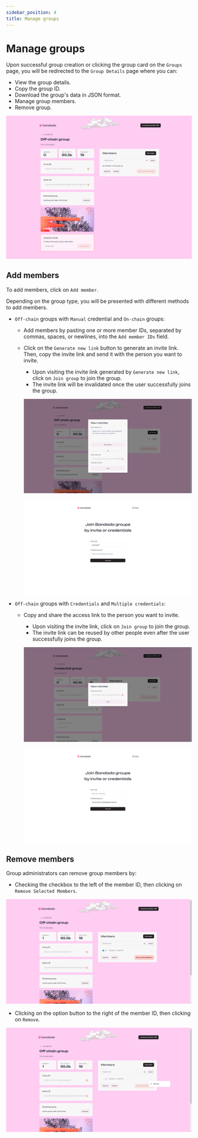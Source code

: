 ```yaml
---
sidebar_position: 4
title: Manage groups
---
```


# Manage groups

Upon successful group creation or clicking the group card on the `Groups` page, you will be redirected to the `Group Details` page where you can:
- View the group details.
- Copy the group ID.
- Download the group's data in JSON format.
- Manage group members.
- Remove group.

![Group details](../../../static/img/tutorial/group.png)

## Add members

To add members, click on `Add member`.

Depending on the group type, you will be presented with different methods to add members.
- `Off-chain` groups with `Manual` credential and `On-chain` groups:
    - Add members by pasting one or more member IDs, separated by commas, spaces, or newlines, into the `Add member IDs` field.
    - Click on the `Generate new link` button to generate an invite link. Then, copy the invite link and send it with the person you want to invite.
        - Upon visiting the invite link generated by `Generate new link`, click on `Join group` to join the group.
        - The invite link will be invalidated once the user successfully joins the group.

        ![Add members manually step 1](../../../static/img/tutorial/addmember-manual-1.png)
        
        ![Add members manually step 2](../../../static/img/tutorial/addmember-manual-2.png)

- `Off-chain` groups with `Credentials` and `Multiple credentials`:
    - Copy and share the access link to the person you want to invite.        
        - Upon visiting the invite link, click on `Join group` to join the group.
        - The invite link can be reused by other people even after the user successfully joins the group.
        
        ![Add members by credentials step 1](../../../static/img/tutorial/addmember-credentials-1.png)
        
        ![Add members by credentials step 2](../../../static/img/tutorial/addmember-credentials-2.png)

## Remove members

Group administrators can remove group members by:
- Checking the checkbox to the left of the member ID, then clicking on `Remove Selected Members`.

![Remove members using checkbox](../../../static/img/tutorial/deletemember-checkbox.png)

- Clicking on the option button to the right of the member ID, then clicking on `Remove`.            

![Remove members using option](../../../static/img/tutorial/deletemember-option.png)
